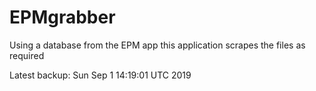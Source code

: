# EPMgrabber
Using a database from the EPM app this application scrapes the files as required


Latest backup: Sun Sep 1 14:19:01 UTC 2019

